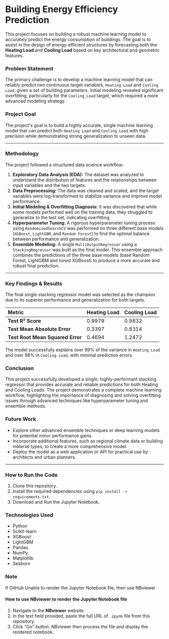 # Building Energy Efficiency Prediction

This project focuses on building a robust machine learning model to accurately predict the energy consumption of buildings. The goal is to assist in the design of energy-efficient structures by forecasting both the **Heating Load** and **Cooling Load** based on key architectural and geometric features.

### Problem Statement
The primary challenge is to develop a machine learning model that can reliably predict two continuous target variables, `Heating Load` and `Cooling Load`, given a set of building parameters. Initial modeling revealed significant overfitting, particularly for the `Cooling_Load` target, which required a more advanced modeling strategy.

### Project Goal
The project's goal is to build a highly accurate, single machine learning model that can predict both `Heating Load` and `Cooling Load` with high precision while demonstrating strong generalization to unseen data.

---

### Methodology

The project followed a structured data science workflow:

1.  **Exploratory Data Analysis (EDA):** The dataset was analyzed to understand the distribution of features and the relationships between input variables and the two targets.
2.  **Data Preprocessing:** The data was cleaned and scaled, and the target variables were log-transformed to stabilize variance and improve model performance.
3.  **Initial Modeling & Overfitting Diagnosis:** It was discovered that while some models performed well on the training data, they struggled to generalize to the test set, indicating overfitting.
4.  **Hyperparameter Tuning:** A rigorous hyperparameter tuning process using `RandomizedSearchCV` was performed on three different base models (`XGBoost`, `LightGBM`, and `Random Forest`) to find the optimal balance between performance and generalization.
5.  **Ensemble Modeling:** A single `MultiOutputRegressor` using a `StackingRegressor` was built as the final model. This ensemble approach combines the predictions of the three base models (base Random Forest, LightGBM and tuned XGBoost) to produce a more accurate and robust final prediction.

---

### Key Findings & Results

The final single stacking regressor model was selected as the champion due to its superior performance and generalization for both targets.

| Metric | Heating Load | Cooling Load |
| :--- | :--- | :--- |
| **Test R² Score** | 0.9979 | 0.9832 |
| **Test Mean Absolute Error** | 0.3397 | 0.8314 |
| **Test Root Mean Squared Error**| 0.4694 | 1.2472 |

The model successfully explains over 99% of the variance in `Heating Load` and over 98% in `Cooling Load`, with minimal prediction errors.

### Conclusion

This project successfully developed a single, highly-performant stacking regressor that provides accurate and reliable predictions for both Heating and Cooling Loads. The project demonstrates a complete machine learning workflow, highlighting the importance of diagnosing and solving overfitting issues through advanced techniques like hyperparameter tuning and ensemble methods.

### Future Work

* Explore other advanced ensemble techniques or deep learning models for potential minor performance gains.
* Incorporate additional features, such as regional climate data or building material types, to create a more comprehensive model.
* Deploy the model as a web application or API for practical use by architects and urban planners.

---

### How to Run the Code
1.  Clone this repository.
2.  Install the required dependencies using `pip install -r requirements.txt`.
3.  Download and Run the Jupyter Notebook.

### Technologies Used
* Python
* Scikit-learn
* XGBoost
* LightGBM
* Pandas
* NumPy
* Matplotlib
* Seaborn

### Note
If GitHub Unable to render the Jupyter Notebook file, then use NBviewer
#### **How to use NBviewer to render the Jupyter Notebook file**
1. Navigate to the **NBviewer** website.
2. In the text field provided, paste the full URL of `.ipynb` file from this repository.
3. Click "Go" button. NBviewer then process the file and display the rendered notebook.
